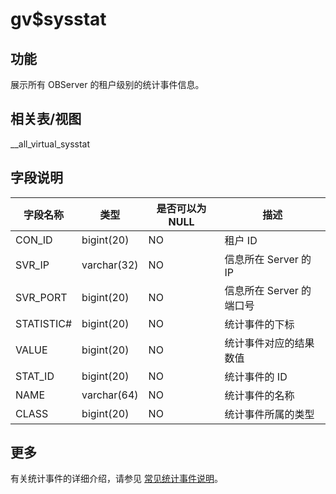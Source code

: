 gv$sysstat 
===============================



功能 
-----------

展示所有 OBServer 的租户级别的统计事件信息。

相关表/视图 
---------------

__all_virtual_sysstat

字段说明 
-------------



|  **字段名称**  |   **类型**    | **是否可以为 NULL** |      **描述**      |
|------------|-------------|----------------|------------------|
| CON_ID     | bigint(20)  | NO             | 租户 ID            |
| SVR_IP     | varchar(32) | NO             | 信息所在 Server 的 IP |
| SVR_PORT   | bigint(20)  | NO             | 信息所在 Server 的端口号 |
| STATISTIC# | bigint(20)  | NO             | 统计事件的下标          |
| VALUE      | bigint(20)  | NO             | 统计事件对应的结果数值      |
| STAT_ID    | bigint(20)  | NO             | 统计事件的 ID         |
| NAME       | varchar(64) | NO             | 统计事件的名称          |
| CLASS      | bigint(20)  | NO             | 统计事件所属的类型        |



## 更多
有关统计事件的详细介绍，请参见 [常见统计事件说明](../1.statistical-event-description.md)。